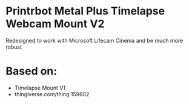  # Printrbot Metal Plus Timelapse Webcam Mount V2
 Redesigned to work with Microsoft Lifecam Cinema and be much more robust

 # Based on:
 - Timelapse Mount V1 
 - thingiverse.com/thing:159602